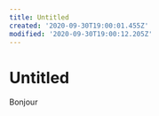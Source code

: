 ```yaml
---
title: Untitled
created: '2020-09-30T19:00:01.455Z'
modified: '2020-09-30T19:00:12.205Z'
---
```


# Untitled
Bonjour 
